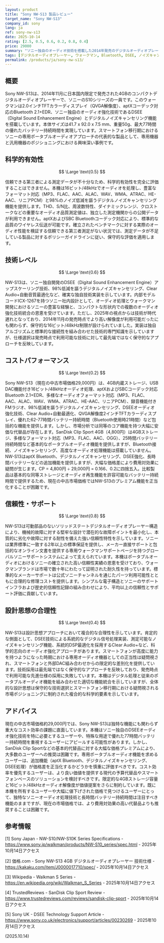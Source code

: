 ```yaml
---
layout: product
title: "Sony NW-S13 製品レビュー"
target_name: "Sony NW-S13"
company_id: sony
lang: ja
ref: sony-nw-s13
date: 2025-10-14
rating: [2.5, 0.5, 0.6, 0.2, 0.8, 0.4]
price: 29000
summary: "ソニー独自のオーディオ技術を搭載した2014年発売のデジタルオーディオプレーヤー。技術的な制約はあるものの、独特な価値を提供する。"
tags: [デジタルオーディオプレーヤー, ウォークマン, Bluetooth, DSEE, ノイズキャンセリング]
permalink: /products/ja/sony-nw-s13/
---
```


## 概要

Sony NW-S13は、2014年11月に日本国内限定で発売された4GBのコンパクトデジタルオーディオプレーヤーで、ソニーのS10シリーズの一員です。このウォークマンは2.0インチTFTカラーディスプレイ（QVGA解像度）、aptXコーデック対応のBluetooth 2.1+EDR、ソニー独自のオーディオ強化技術であるDSEE（Digital Sound Enhancement Engine）とデジタルノイズキャンセリング機能を搭載しています。本体サイズは41.7 x 92.0 x 7.5 mm、重量50g、最大77時間の優れたバッテリー持続時間を実現しています。スマートフォン移行期におけるソニーの専用ポータブルオーディオアプローチの代表的な製品として、専用機器と汎用機器のポジショニングにおける興味深い事例です。

## 科学的有効性

$$ \Large \text{0.5} $$

信頼できる第三者による測定データが不十分なため、科学的有効性を完全に評価することはできません。本機は16ビット/48kHzでオーディオを処理し、豊富なフォーマット対応（MP3、FLAC、AAC、ALAC、WAV、WMA、ATRAC、HE-AAC、リニアPCM）と98%のノイズ低減を謳うデジタルノイズキャンセリング機能を提供します。THD、S/N比、周波数特性、ダイナミックレンジ、クロストークなどの重要なオーディオ品質測定値は、独立した測定機関からの公開データが利用できません。aptXおよびSBC Bluetoothコーデック対応により、標準的な品質のワイヤレス伝送が可能です。確立されたベンチマークに対する実際のオーディオ性能を検証する信頼できる第三者測定がない状況では、測定データが不足している製品に対するポリシーガイドラインに従い、保守的な評価を適用します。

## 技術レベル

$$ \Large \text{0.6} $$

NW-S13は、ソニー独自開発のDSEE（Digital Sound Enhancement Engine）アップスケーリング技術、98%低減を謳うデジタルノイズキャンセリング、Clear Audio+自動音質最適化など、確実な独自技術実装を示しています。内部モデルコードICX-1267を持つソニー社内設計として、オーディオ処理とウォークマン開発におけるソニーの豊富な経験と、コンパクトな形状内での複数のオーディオ強化技術統合の恩恵を受けています。ただし、2025年の視点からは技術が時代遅れとなっており、2014年11月の発売時点でより高い解像度が利用可能だったにも関わらず、保守的な16ビット/48kHz制限が設けられていました。実装は独自アルゴリズムと標準的な接続性を組み合わせた技術的専門知識を示していますが、仕様選択は発売時点で利用可能な技術に対して最先端ではなく保守的なアプローチを反映しています。

## コストパフォーマンス

$$ \Large \text{0.2} $$

Sony NW-S13（現在の中古市場価格29,000円）は、4GB内蔵ストレージ、USB DAC機能付き16ビット/48kHzオーディオ処理、aptXおよびSBCコーデック対応Bluetooth 2.1+EDR、多様なオーディオフォーマット対応（MP3、FLAC、AAC、ALAC、WAV、WMA、ATRAC、HE-AAC、リニアPCM）、録音機能付きFMラジオ、98%低減を謳うデジタルノイズキャンセリング、DSEEオーディオ強化技術、Clear Audio+自動最適化、QVGA解像度2インチTFTカラーディスプレイ、優れた62-77時間バッテリー持続時間（Bluetooth使用時21時間）など包括的な機能を提供します。しかし、市場分析では同等のコア機能を持つ大幅に安価な代替品が存在します。SanDisk Clip Sport 4GB（4,800円）は4GBストレージ、多様なフォーマット対応（MP3、FLAC、AAC、OGG）、25時間バッテリー持続時間など基本的なポータブルオーディオ機能を提供しますが、Bluetooth接続、ノイズキャンセリング、高度なオーディオ処理機能は搭載していません。NW-S13はaptX Bluetooth、デジタルノイズキャンセリング、DSEE強化、長時間バッテリーなどの追加機能を提供しますが、大幅な価格差により費用対効果に疑問が生じます。CP = 4,800円 ÷ 29,000円 = 0.166、0.2に四捨五入。比較製品は基本的な同等ストレージとオーディオ再生機能を許容可能なバッテリー持続時間で提供するため、現在の中古市場価格ではNW-S13のプレミアム機能を正当化することが困難です。

## 信頼性・サポート

$$ \Large \text{0.8} $$

NW-S13は可動部品のないソリッドステートデジタルオーディオプレーヤー構造により、機械的故障に対する堅牢な設計で潜在的な故障ポイントを最小化し、本質的に劣化や故障に対する耐性を備えた強い信頼性特性を示しています。ソニーは業界標準に一致する2年以上の標準保証を提供し、メーカー直接サポートと包括的なオンライン文書を提供する専用ウォークマンサポートページを持つグローバルソニーサポートシステムによって支えられています。本機はポータブルオーディオにおけるソニーの確立された高い信頼性実績の恩恵を受けており、ウォークマンブランドは市場で数十年にわたって証明された耐久性を持っています。標準的なメーカーサポートは公式ソニーチャンネルを通じたパーツ利用可能性とともに合理的な修理コストを提供します。シンプルな電子構造とソニーのサポートインフラおよび歴史的信頼性記録の組み合わせにより、平均以上の信頼性とサポート評価に貢献しています。

## 設計思想の合理性

$$ \Large \text{0.4} $$

NW-S13は設計思想アプローチにおいて複合的な合理性を示しています。肯定的な側面として、DSEE技術による系統的なデジタル信号処理実装、測定可能なノイズキャンセリング機能、系統的DSP最適化を採用するClear Audio+など、科学的志向のオーディオ強化アプローチがあります。スマートフォンが高度に能力を持つようになった時期における専用オーディオ機器としての正当性は疑問視され、スマートフォンと外部DAC組み合わせからの限定的な差別化を提供しています。技術採用は最先端ではなく保守的なアプローチを反映しており、発売時点で利用可能な先進仕様の採用に失敗しています。本機はデジタル処理と従来のポータブルオーディオ機能を組み合わせた適切な機能統合を示していますが、全体的な設計思想は保守的な技術選択とスマートフォン移行期における疑問視される市場ポジショニングに制約された複合的な科学的要素を示しています。

## アドバイス

現在の中古市場価格約29,000円では、Sony NW-S13は独特な機能にも関わらず重大なコスト効率の課題に直面しています。本機はソニー独自のDSEEオーディオ強化技術を特に必要とするユーザーや、特殊な用途で優れた77時間バッテリー持続時間を重視するユーザーにアピールする可能性があります。しかし、SanDisk Clip Sportなどの基本的代替品に対する大幅な価格プレミアムにより、大多数のユーザーへの推奨は困難です。専用ポータブルオーディオ機能を求めるユーザーは、追加機能（aptX Bluetooth、デジタルノイズキャンセリング、DSEE処理）が価格差を正当化するかどうかを慎重に評価すべきです。コスト効率を優先するユーザーは、より良い価値を提供する現代の予算代替品やスマートフォンベースのソリューションを検討すべきです。限定的な4GBストレージ容量と16ビット/48kHzオーディオ解像度が価値提案をさらに制約しています。既に本機を所有するユーザーや大幅に値下げされた価格で見つけるユーザーにとって、独特なソニーオーディオ処理技術と長時間バッテリー持続時間は注目すべき機能のままですが、現在の市場価格では、より費用対効果の高い代替品よりも推奨することは困難です。

## 参考情報

[1] Sony Japan - NW-S10/NW-S10K Series Specifications - https://www.sony.jp/walkman/products/NW-S10_series/spec.html - 2025年10月14日アクセス

[2] 価格.com - Sony NW-S13 4GB デジタルオーディオプレーヤー 技術仕様 - https://kakaku.com/item/J0000017710/spec/ - 2025年10月14日アクセス

[3] Wikipedia - Walkman S Series - https://en.wikipedia.org/wiki/Walkman_S_Series - 2025年10月14日アクセス

[4] TrustedReviews - SanDisk Clip Sport Review - https://www.trustedreviews.com/reviews/sandisk-clip-sport - 2025年10月14日アクセス

[5] Sony UK - DSEE Technology Support Article - https://www.sony.co.uk/electronics/support/articles/00230269 - 2025年10月14日アクセス

(2025.10.14)